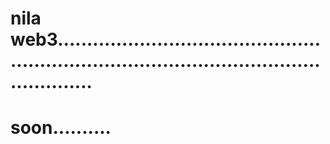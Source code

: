 # nila web3................................................................................................................
# soon..........
